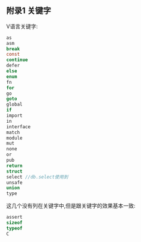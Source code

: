 ## 附录1 关键字

V语言关键字:

```c
as
asm
break 
const  
continue
defer
else
enum
fn
for
go
goto
global
if
import
in
interface
match
module
mut
none
or
pub
return
struct
select //db.select使用到
unsafe
union
type
```

这几个没有列在关键字中,但是跟关键字的效果基本一致:

```c
assert
sizeof
typeof
C
```


